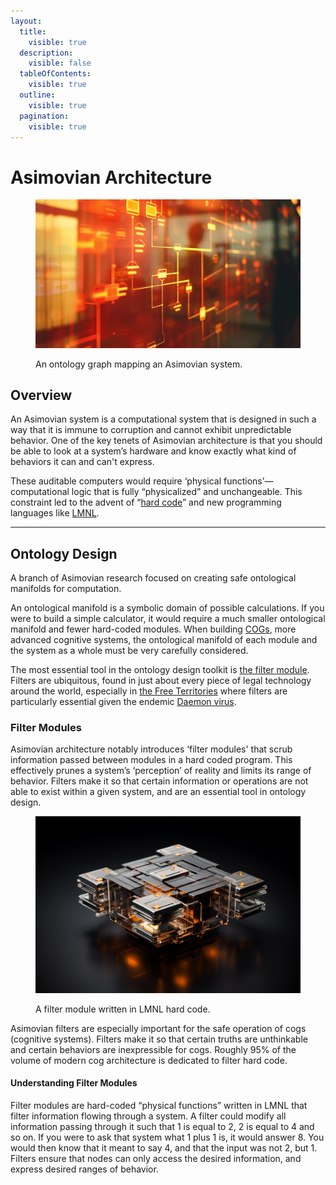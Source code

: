 ```yaml
---
layout:
  title:
    visible: true
  description:
    visible: false
  tableOfContents:
    visible: true
  outline:
    visible: true
  pagination:
    visible: true
---
```


# Asimovian Architecture

<figure><img src="../../.gitbook/assets/nomoney420_a_diagram_of_a_flow_chart_showing_information_being__56bb1857-1b70-46a0-9bd3-839123e03673.png" alt=""><figcaption><p>An ontology graph mapping an Asimovian system.</p></figcaption></figure>

## Overview

An Asimovian system is a computational system that is designed in such a way that it is immune to corruption and cannot exhibit unpredictable behavior. One of the key tenets of Asimovian architecture is that you should be able to look at a system’s hardware and know exactly what kind of behaviors it can and can't express.

These auditable computers would require ‘physical functions’—computational logic that is fully “physicalized” and unchangeable. This constraint led to the advent of “[hard code](hard-code.md)” and new programming languages like [LMNL](hard-code.md#lmnl).

***

## **Ontology Design**

A branch of Asimovian research focused on creating safe ontological manifolds for computation.

An ontological manifold is a symbolic domain of possible calculations. If you were to build a simple calculator, it would require a much smaller ontological manifold and fewer hard-coded modules. When building [COGs](cogs.md), more advanced cognitive systems, the ontological manifold of each module and the system as a whole must be very carefully considered.

The most essential tool in the ontology design toolkit is [the filter module](asimovian-architecture.md#filter-modules). Filters are ubiquitous, found in just about every piece of legal technology around the world, especially in [the Free Territories](../free-territories/) where filters are particularly essential given the endemic [Daemon virus](the-daemon-virus.md).

### **Filter Modules**

Asimovian architecture notably introduces ‘filter modules' that scrub information passed between modules in a hard coded program. This effectively prunes a system’s ‘perception’ of reality and limits its range of behavior. Filters make it so that certain information or operations are not able to exist within a given system, and are an essential tool in ontology design.

<figure><img src="../../.gitbook/assets/filtermodules.png" alt="" width="563"><figcaption><p>A filter module written in LMNL hard code.</p></figcaption></figure>

Asimovian filters are especially important for the safe operation of cogs (cognitive systems). Filters make it so that certain truths are unthinkable and certain behaviors are inexpressible for cogs. Roughly 95% of the volume of modern cog architecture is dedicated to filter hard code.

#### **Understanding Filter Modules**

Filter modules are hard-coded “physical functions” written in LMNL that filter information flowing through a system. A filter could modify all information passing through it such that 1 is equal to 2, 2 is equal to 4 and so on. If you were to ask that system what 1 plus 1 is, it would answer 8. You would then know that it meant to say 4, and that the input was not 2, but 1. Filters ensure that nodes can only access the desired information, and express desired ranges of behavior.
